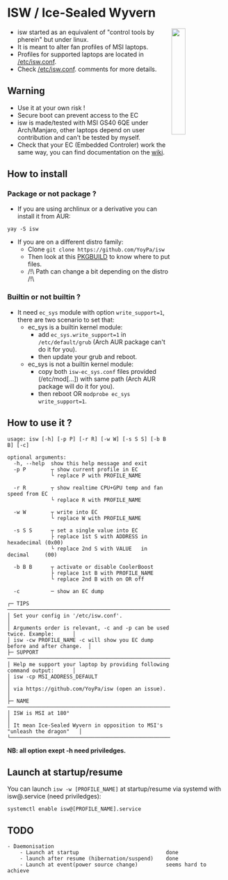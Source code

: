 # ISW / Ice-Sealed Wyvern
<img src="https://github.com/YoyPa/isw/blob/master/image/isw.svg" alt="" width="25%" align="right">

- isw started as an equivalent of "control tools by pherein" but under linux.
- It is meant to alter fan profiles of MSI laptops.
- Profiles for supported laptops are located in <a href="https://github.com/YoyPa/isw/blob/master/etc/isw.conf">/etc/isw.conf</a>.
- Check <a href="https://github.com/YoyPa/isw/blob/master/etc/isw.conf">/etc/isw.conf</a>. comments for more details.

## Warning
- Use it at your own risk !
- Secure boot can prevent access to the EC
- isw is made/tested with MSI GS40 6QE under Arch/Manjaro, other laptops depend on user contribution and can't be tested by myself.
- Check that your EC (Embedded Controler) work the same way, you can find documentation on the <a href="https://github.com/YoyPa/isw/wiki/How-EC-work-(for-GS40-6QE-at-least)">wiki</a>.

## How to install
### Package or not package ?
- If you are using archlinux or a derivative you can install it from AUR:
```
yay -S isw
```
- If you are on a different distro family:
  - Clone ```git clone https://github.com/YoyPa/isw```
  - Then look at this <a href="https://aur.archlinux.org/cgit/aur.git/tree/PKGBUILD?h=isw">PKGBUILD</a> to know where to put files.
  - /!\ Path can change a bit depending on the distro /!\

### Builtin or not builtin ?
- It need ```ec_sys``` module with option ```write_support=1```, there are two scenario to set that:
  - ec_sys is a builtin kernel module:
    - add ```ec_sys.write_support=1``` in ```/etc/default/grub``` (Arch AUR package can't do it for you).
    - then update your grub and reboot.
  - ec_sys is not a builtin kernel module:
    - copy both ```isw-ec_sys.conf``` files provided (/etc/mod[...]) with same path (Arch AUR package will do it for you).
    - then reboot OR ```modprobe ec_sys write_support=1```.

## How to use it ?
```
usage: isw [-h] [-p P] [-r R] [-w W] [-s S S] [-b B B] [-c]

optional arguments:
  -h, --help  show this help message and exit
  -p P        ┬ show current profile in EC
              └ replace P with PROFILE_NAME

  -r R        ┬ show realtime CPU+GPU temp and fan speed from EC
              └ replace R with PROFILE_NAME

  -w W        ┬ write into EC
              └ replace W with PROFILE_NAME

  -s S S      ┬ set a single value into EC
              ├ replace 1st S with ADDRESS in hexadecimal (0x00)
              └ replace 2nd S with VALUE   in decimal     (00)

  -b B B      ┬ activate or disable CoolerBoost
              ├ replace 1st B with PROFILE_NAME
              └ replace 2nd B with on OR off

  -c          ─ show an EC dump

┌─ TIPS ──────────────────────────────────────────────────────────────────┐
│ Set your config in '/etc/isw.conf'.                                     │
│ Arguments order is relevant, -c and -p can be used twice. Example:      │
│ isw -cw PROFILE_NAME -c will show you EC dump before and after change.  │
├─ SUPPORT ───────────────────────────────────────────────────────────────┤
│ Help me support your laptop by providing following command output:      │
│ isw -cp MSI_ADDRESS_DEFAULT                                             │
│ via https://github.com/YoyPa/isw (open an issue).                       │
├─ NAME ──────────────────────────────────────────────────────────────────┤
│ ISW is MSI at 180°                                                      │
│ It mean Ice-Sealed Wyvern in opposition to MSI's "unleash the dragon"   │
└─────────────────────────────────────────────────────────────────────────┘
```
<b>NB: all option exept -h need priviledges.</b>


## Launch at startup/resume
You can launch ```isw -w [PROFILE_NAME]``` at startup/resume via systemd with isw@.service (need priviledges):
```
systemctl enable isw@[PROFILE_NAME].service
```

## TODO
```
- Daemonisation
	- Launch at startup                            done
	- launch after resume (hibernation/suspend)    done
	- Launch at event(power source change)         seems hard to achieve
```
